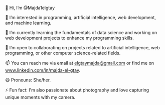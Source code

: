 👋 Hi, I’m @Majda1elgtay

👀 I’m interested in programming, artificial intelligence, web development, and machine learning.

🌱 I’m currently learning the fundamentals of data science and working on web development projects to enhance my programming skills.

💞️ I’m open to collaborating on projects related to artificial intelligence, web programming, or other computer science-related fields.

📫 You can reach me via email at elgtaymajda@gmail.com or find me on www.linkedin.com/in/majda-el-gtay.

😄 Pronouns: She/her.

⚡ Fun fact: I'm also passionate about photography and love capturing unique moments with my camera.

<!---
Majda1elgtay/Majda1elgtay is a ✨ special ✨ repository because its `README.md` (this file) appears on its GitHub profile.
You can click the Preview link to take a look at your changes.
--->

